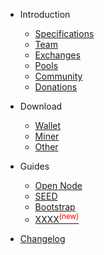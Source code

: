 * Introduction

  * [Specifications](spec.md)
  * [Team](team.md)
  * [Exchanges](exchange.md)
  * [Pools](pools.md)
  * [Community](community.md)
  * [Donations](donations.md)

* Download

  * [Wallet](wallet.md)
  * [Miner](miner.md)
  * [Other](download-other.md)

* Guides

  * [Open Node](opennode.md)
  * [SEED](seed.md)
  * [Bootstrap](bootstrap.md)
  * [XXXX<sup style="color:red">(new)<sup>](embed-files.md)

* [Changelog](changelog.md)
